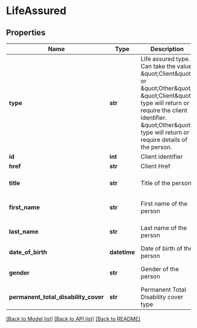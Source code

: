 # LifeAssured

## Properties
Name | Type | Description | Notes
------------ | ------------- | ------------- | -------------
**type** | **str** | Life assured type. Can take the value \&quot;Client\&quot; or \&quot;Other\&quot;.  \&quot;Client\&quot; type will return or require the client identifier.  \&quot;Other\&quot; type will return or require details of the person. | 
**id** | **int** | Client identifier | [optional] 
**href** | **str** | Client Href | [optional] 
**title** | **str** | Title of the person | [optional] [default to 'null']
**first_name** | **str** | First name of the person | [optional] [default to 'null']
**last_name** | **str** | Last name of the person | [optional] [default to 'null']
**date_of_birth** | **datetime** | Date of birth of the person | [optional] 
**gender** | **str** | Gender of the person | [optional] [default to 'null']
**permanent_total_disability_cover** | **str** | Permanent Total Disability cover type | [optional] [default to 'null']

[[Back to Model list]](../README.md#documentation-for-models) [[Back to API list]](../README.md#documentation-for-api-endpoints) [[Back to README]](../README.md)

